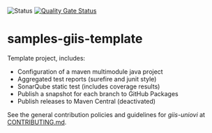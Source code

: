 ![Status](https://github.com/giis-uniovi/samples-giis-template/actions/workflows/test.yml/badge.svg)
[![Quality Gate Status](https://sonarcloud.io/api/project_badges/measure?project=my%3Asamples-giis-template&metric=alert_status)](https://sonarcloud.io/summary/new_code?id=my%3Asamples-giis-template)

# samples-giis-template

Template project, includes:
- Configuration of a maven multimodule java project
- Aggregated test reports (surefire and junit style)
- SonarQube static test (includes coverage results)
- Publish a snapshot for each branch to GitHub Packages
- Publish releases to Maven Central (deactivated)

See the general contribution policies and guidelines for *giis-uniovi* at 
[CONTRIBUTING.md](https://github.com/giis-uniovi/.github/blob/main/profile/CONTRIBUTING.md).
